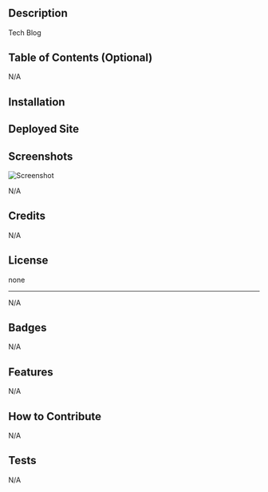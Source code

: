 # <MVCtechblogcool>

## Description

Tech Blog
  
## Table of Contents (Optional)

N/A

## Installation
  
## Deployed Site
  
  
## Screenshots
![Screenshot](MVC.snip.PNG)

N/A
  
## Credits

N/A

## License

none

---

N/A

## Badges

N/A

## Features

N/A

## How to Contribute

N/A
  
## Tests

N/A
  
